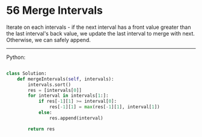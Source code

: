 # 56 Merge Intervals

Iterate on each intervals - if the next interval has a front value greater than
the last interval's back value, we update the last interval to merge with next.
Otherwise, we can safely append.

---

Python:

```python

class Solution:
    def mergeIntervals(self, intervals):
        intervals.sort()
        res = [intervals[0]]
        for interval in intervals[1:]:
            if res[-1][1] >= interval[0]:
                res[-1][1] = max(res[-1][1], interval[1])
            else:
                res.append(interval)

        return res
```


